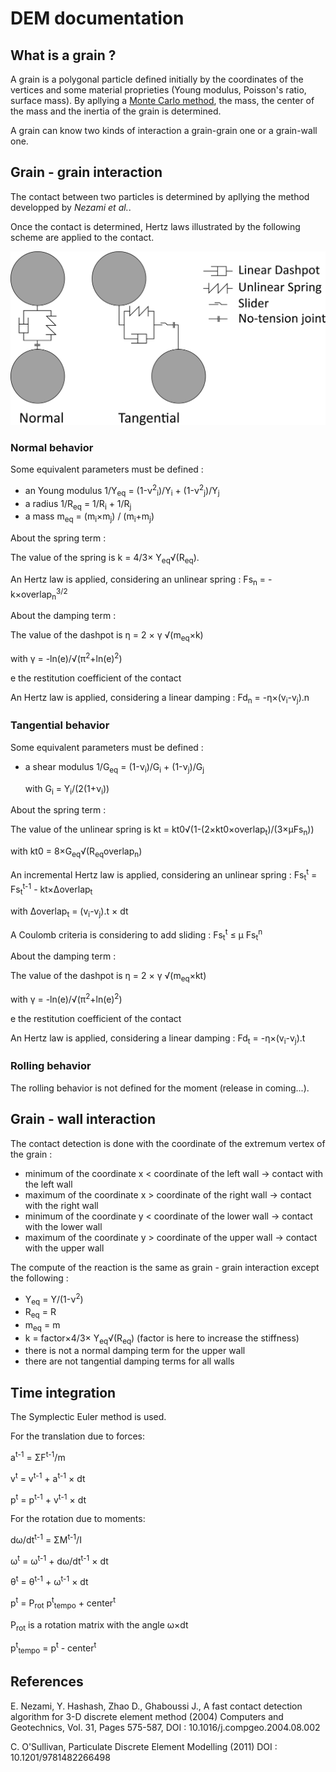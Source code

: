 # DEM documentation

## What is a grain ?

A grain is a polygonal particle defined initially by the coordinates of the vertices and some material proprieties (Young modulus, Poisson's ratio, surface mass). By apllying a [Monte Carlo method](https://en.wikipedia.org/wiki/Monte_Carlo_method), the mass, the center of the mass and the inertia of the grain is determined.

A grain can know two kinds of interaction a grain-grain one or a grain-wall one.

## Grain - grain interaction

The contact between two particles is determined by apllying the method developped by <i>Nezami et al.</i>.

Once the contact is determined, Hertz laws illustrated by the following scheme are applied to the contact.

![scheme of grain-grain interaction](../image/DEM_Modele.png)

### Normal behavior

Some equivalent parameters must be defined :
  - an Young modulus 1/Y<sub>eq</sub> = (1-&nu;<sup>2</sup><sub>i</sub>)/Y<sub>i</sub> + (1-&nu;<sup>2</sup><sub>j</sub>)/Y<sub>j</sub>
  - a radius 1/R<sub>eq</sub> = 1/R<sub>i</sub> + 1/R<sub>j</sub>  
  - a mass m<sub>eq</sub> = (m<sub>i</sub>&times;m<sub>j</sub>) / (m<sub>i</sub>+m<sub>j</sub>)

About the spring term :

  The value of the spring is k = 4/3&times; Y<sub>eq</sub>&radic;(R<sub>eq</sub>).

  An Hertz law is applied, considering an unlinear spring : Fs<sub>n</sub> = -k&times;overlap<sub>n</sub><sup>3/2</sup>

About the damping term :

  The value of the dashpot is &eta; = 2 &times; &gamma; &radic;(m<sub>eq</sub>&times;k)

  with &gamma; = -ln(e)/&radic;(&pi;<sup>2</sup>+ln(e)<sup>2</sup>)

  e the restitution coefficient of the contact

  An Hertz law is applied, considering a linear damping : Fd<sub>n</sub> = -&eta;&times;(v<sub>i</sub>-v<sub>j</sub>).n

### Tangential behavior

Some equivalent parameters must be defined :
  - a shear modulus 1/G<sub>eq</sub> = (1-&nu;<sub>i</sub>)/G<sub>i</sub> + (1-&nu;<sub>j</sub>)/G<sub>j</sub>

    with G<sub>i</sub> = Y<sub>i</sub>/(2(1+&nu;<sub>i</sub>))

About the spring term :

  The value of the unlinear spring is kt = kt0&radic;(1-(2&times;kt0&times;overlap<sub>t</sub>)/(3&times;&mu;Fs<sub>n</sub>))

  with kt0 = 8&times;G<sub>eq</sub>&radic;(R<sub>eq</sub>overlap<sub>n</sub>)

  An incremental Hertz law is applied, considering an unlinear spring : Fs<sub>t</sub><sup>t</sup> = Fs<sub>t</sub><sup>t-1</sup> - kt&times;&Delta;overlap<sub>t</sub>

  with &Delta;overlap<sub>t</sub> = (v<sub>i</sub>-v<sub>j</sub>).t &times; dt

  A Coulomb criteria is considering to add sliding : Fs<sub>t</sub><sup>t</sup> &le; &mu; Fs<sub>t</sub><sup>n</sup>

About the damping term :

  The value of the dashpot is &eta; = 2 &times; &gamma; &radic;(m<sub>eq</sub>&times;kt)

  with &gamma; = -ln(e)/&radic;(&pi;<sup>2</sup>+ln(e)<sup>2</sup>)

  e the restitution coefficient of the contact

  An Hertz law is applied, considering a linear damping : Fd<sub>t</sub> = -&eta;&times;(v<sub>i</sub>-v<sub>j</sub>).t

### Rolling behavior

The rolling behavior is not defined for the moment (release in coming...).

## Grain - wall interaction

The contact detection is done with the coordinate of the extremum vertex of the grain :
  - minimum of the coordinate x < coordinate of the left wall -> contact with the left wall
  - maximum of the coordinate x > coordinate of the right wall -> contact with the right wall
  - minimum of the coordinate y < coordinate of the lower wall -> contact with the lower wall
  - maximum of the coordinate y > coordinate of the upper wall -> contact with the upper wall

The compute of the reaction is the same as grain - grain interaction except the following :
  - Y<sub>eq</sub> = Y/(1-&nu;<sup>2</sup>)
  - R<sub>eq</sub> = R
  - m<sub>eq</sub> = m
  - k = factor&times;4/3&times; Y<sub>eq</sub>&radic;(R<sub>eq</sub>) (factor is here to increase the stiffness)
  - there is not a normal damping term for the upper wall
  - there are not tangential damping terms for all walls

## Time integration

The Symplectic Euler method is used.

For the translation due to forces:

a<sup>t-1</sup> = &Sigma;F<sup>t-1</sup>/m

v<sup>t</sup> = v<sup>t-1</sup> + a<sup>t-1</sup> &times; dt

p<sup>t</sup> = p<sup>t-1</sup> + v<sup>t-1</sup> &times; dt

For the rotation due to moments:

d&omega;/dt<sup>t-1</sup> = &Sigma;M<sup>t-1</sup>/I

&omega;<sup>t</sup> = &omega;<sup>t-1</sup> + d&omega;/dt<sup>t-1</sup> &times; dt

&theta;<sup>t</sup> = &theta;<sup>t-1</sup> + &omega;<sup>t-1</sup> &times; dt

p<sup>t</sup> = P<sub>rot</sub> p<sup>t</sup><sub>tempo</sub> + center<sup>t</sup>

P<sub>rot</sub> is a rotation matrix with the angle &omega;&times;dt

p<sup>t</sup><sub>tempo</sub> = p<sup>t</sup> - center<sup>t</sup>

## References

E. Nezami, Y. Hashash, Zhao D., Ghaboussi J., A fast contact detection algorithm for 3-D discrete element method (2004) Computers and Geotechnics, Vol. 31, Pages 575-587, DOI : 10.1016/j.compgeo.2004.08.002

C. O'Sullivan, Particulate Discrete Element Modelling (2011) DOI : 10.1201/9781482266498
